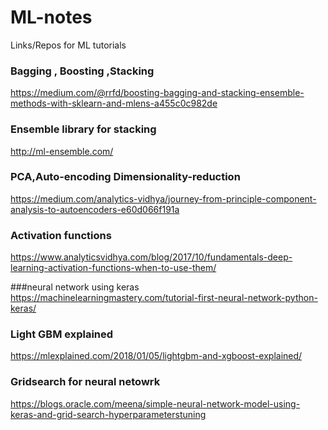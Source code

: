 # ML-notes
Links/Repos for ML tutorials

### Bagging , Boosting ,Stacking
https://medium.com/@rrfd/boosting-bagging-and-stacking-ensemble-methods-with-sklearn-and-mlens-a455c0c982de

### Ensemble library for stacking 
http://ml-ensemble.com/

### PCA,Auto-encoding Dimensionality-reduction
https://medium.com/analytics-vidhya/journey-from-principle-component-analysis-to-autoencoders-e60d066f191a

### Activation functions
https://www.analyticsvidhya.com/blog/2017/10/fundamentals-deep-learning-activation-functions-when-to-use-them/

###neural network using keras
https://machinelearningmastery.com/tutorial-first-neural-network-python-keras/

### Light GBM explained
https://mlexplained.com/2018/01/05/lightgbm-and-xgboost-explained/

### Gridsearch for neural netowrk 
https://blogs.oracle.com/meena/simple-neural-network-model-using-keras-and-grid-search-hyperparameterstuning
